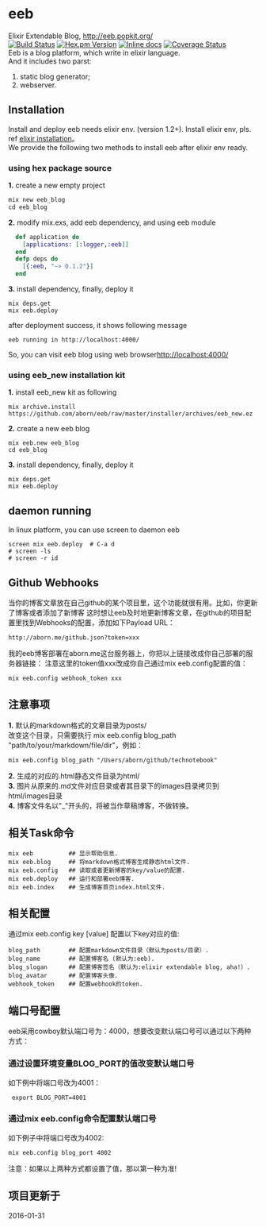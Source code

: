 # eeb
Elixir Extendable Blog, http://eeb.popkit.org/  
[![Build Status](https://travis-ci.org/aborn/eeb.svg)](https://travis-ci.org/aborn/eeb)
[![Hex.pm Version](http://img.shields.io/hexpm/v/eeb.svg?style=flat)](https://hex.pm/packages/eeb)
[![Inline docs](http://inch-ci.org/github/aborn/eeb.svg)](http://inch-ci.org/github/aborn/eeb)
[![Coverage Status](https://coveralls.io/repos/aborn/eeb/badge.svg?branch=master&service=github)](https://coveralls.io/github/aborn/eeb?branch=master)   
Eeb is a blog platform, which write in elixir language.  
And it includes two parst:  
1. static blog generator;
2. webserver.

## Installation
Install and deploy eeb needs elixir env. (version 1.2+). Install elixir env, pls. ref [elixir installation](http://elixir-lang.org/install.html)。  
We provide the following two methods to install eeb after elixir env ready.
### using hex package source
**1.** create a new empty project  
```elixir
mix new eeb_blog
cd eeb_blog
```
**2.** modify mix.exs, add eeb dependency, and using eeb module  
```elixir
  def application do
    [applications: [:logger,:eeb]]
  end
  defp deps do
    [{:eeb, "~> 0.1.2"}]
  end
```
**3.** install dependency, finally, deploy it  
```
mix deps.get
mix eeb.deploy
```
after deployment success, it shows following message  
```
eeb running in http://localhost:4000/
```
So, you can visit eeb blog using web browser[http://localhost:4000/](http://localhost:4000/)

### using eeb_new installation kit
**1.** install eeb_new kit as following  
```
mix archive.install https://github.com/aborn/eeb/raw/master/installer/archives/eeb_new.ez
```
**2.** create a new eeb blog  
```
mix eeb.new eeb_blog
cd eeb_blog
```
**3.** install dependency, finally, deploy it  
```
mix deps.get
mix eeb.deploy
```

## daemon running
In linux platform, you can use screen to daemon eeb  
```shell
screen mix eeb.deploy  # C-a d
# screen -ls
# screen -r id
```

## Github Webhooks
当你的博客文章放在自己github的某个项目里，这个功能就很有用。比如，你更新了博客或者添加了新博客
这时想让eeb及时地更新博客文章，在github的项目配置里找到Webhooks的配置，添加如下Payload URL：  
```
http://aborn.me/github.json?token=xxx
```
我的eeb博客部署在aborn.me这台服务器上，你把以上链接改成你自己部署的服务器链接：
注意这里的token值xxx改成你自己通过mix eeb.config配置的值：  
```
mix eeb.config webhook_token xxx
```

## 注意事项
**1.** 默认的markdown格式的文章目录为posts/  
改变这个目录，只需要执行 mix eeb.config blog\_path "path/to/your/markdown/file/dir"，例如：  
```
mix eeb.config blog_path "/Users/aborn/github/technotebook"
```
**2.** 生成的对应的.html静态文件目录为html/  
**3.** 图片从原来的.md文件对应目录或者其目录下的images目录拷贝到html/images目录  
**4.** 博客文件名以"_"开头的，将被当作草稿博客，不做转换。

## 相关Task命令
```mix
mix eeb          ## 显示帮助信息.
mix eeb.blog     ## 将markdown格式博客生成静态html文件.
mix eeb.config   ## 读取或者更新博客的key/value的配置.
mix eeb.deploy   ## 运行和部署eeb博客.
mix eeb.index    ## 生成博客首页index.html文件.
```

## 相关配置
通过mix eeb.config key [value] 配置以下key对应的值:  
```
blog_path        ## 配置markdown文件目录（默认为posts/目录）.
blog_name        ## 配置博客名 (默认为:eeb).
blog_slogan      ## 配置博客签名（默认为:elixir extendable blog, aha!）.
blog_avatar      ## 配置博客头像.
webhook_token    ## 配置webhook的token.
```

## 端口号配置
eeb采用cowboy默认端口号为：4000，想要改变默认端口号可以通过以下两种方式：
### 通过设置环境变量BLOG_PORT的值改变默认端口号
如下例中将端口号改为4001：  
```shell
 export BLOG_PORT=4001
```
### 通过mix eeb.config命令配置默认端口号
如下例子中将端口号改为4002:  
```
mix eeb.config blog_port 4002
```
注意：如果以上两种方式都设置了值，那以第一种为准!

## 项目更新于
2016-01-31

